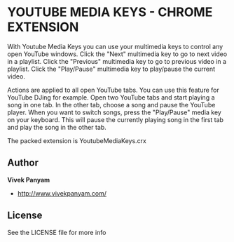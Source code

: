 YOUTUBE MEDIA KEYS - CHROME EXTENSION
=================

With Youtube Media Keys you can use your multimedia keys to control any open YouTube windows.
Click the "Next" multimedia key to go to next video in a playlist.
Click the "Previous" multimedia key to go to previous video in a playlist.
Click the "Play/Pause" multimedia key to play/pause the current video.

Actions are applied to all open YouTube tabs. You can use this feature for YouTube DJing for example.
Open two YouTube tabs and start playing a song in one tab. In the other tab, choose a song and pause the YouTube player.
When you want to switch songs, press the "Play/Pause" media key on your keyboard. This will pause the currently playing song in the first tab and play the song in the other tab.

The packed extension is YoutubeMediaKeys.crx

Author
-------

**Vivek Panyam**
+ http://www.vivekpanyam.com/

License
-------------------

See the LICENSE file for more info